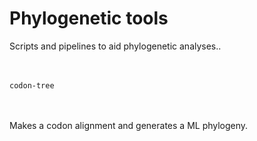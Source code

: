 # Phylogenetic tools

Scripts and pipelines to aid phylogenetic analyses..<br /> <br /> <br />


`codon-tree`<br /> <br /> <br />

 Makes a codon alignment and generates a ML phylogeny.
